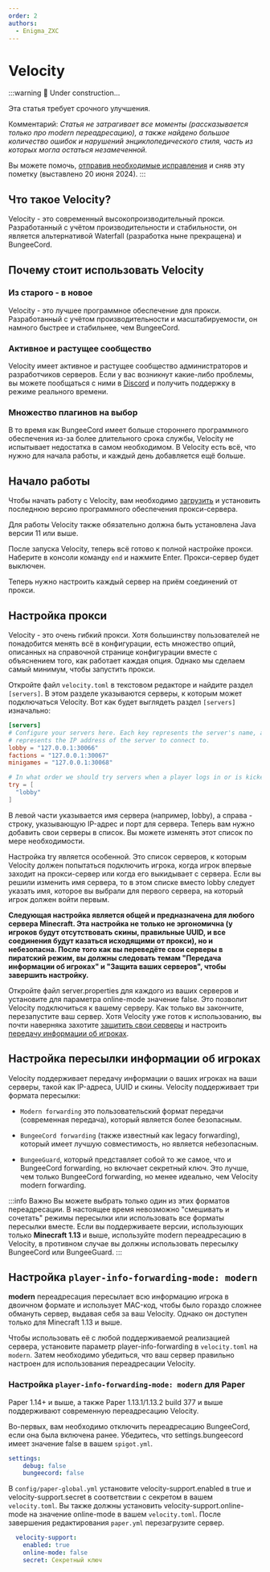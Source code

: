 ```yaml
---
order: 2
authors:
  - Enigma_ZXC
---
```


# Velocity

:::warning :construction: Under construction...

Эта статья требует срочного улучшения.

Комментарий: *Статья не затрагивает все моменты (рассказывается только про modern переадресацию), а также найдено большое количество ошибок и нарушений энциклопедического стиля, часть из которых могла остаться незамеченной.*

Вы можете помочь, [отправив необходимые исправления](https://github.com/play2go/wiki/blob/main/src/minecraft/cores/velocity.md) и сняв эту пометку (выставлено 20 июня 2024).
:::

## Что такое Velocity?

Velocity - это современный высокопроизводительный прокси. Разработанный с учётом производительности и стабильности, он является альтернативой Waterfall (разработка ныне прекращена) и BungeeCord.

## Почему стоит использовать Velocity

### Из старого - в новое

Velocity - это лучшее программное обеспечение для прокси. Разработанный с учётом производительности и масштабируемости, он намного быстрее и стабильнее, чем BungeeCord.

### Активное и растущее сообщество

Velocity имеет активное и растущее сообщество администраторов и разработчиков серверов. Если у вас возникнут какие-либо проблемы, вы можете пообщаться с ними в [Discord](https://discord.com/invite/papermc) и получить поддержку в режиме реального времени.

### Множество плагинов на выбор

В то время как BungeeCord имеет больше стороннего программного обеспечения из-за более длительного срока службы, Velocity не испытывает недостатка в самом необходимом. В Velocity есть всё, что нужно для начала работы, и каждый день добавляется ещё больше.

## Начало работы

Чтобы начать работу с Velocity, вам необходимо [загрузить](https://papermc.io/downloads/velocity) и установить последнюю версию программного обеспечения прокси-сервера.

Для работы Velocity также обязательно должна быть установлена Java версии 11 или выше.

После запуска Velocity, теперь всё готово к полной настройке прокси. Наберите в консоли команду `end` и нажмите Enter. Прокси-сервер будет выключен.

Теперь нужно настроить каждый сервер на приём соединений от прокси.

## Настройка прокси

Velocity - это очень гибкий прокси. Хотя большинству пользователей не понадобится менять всё в конфигурации, есть множество опций, описанных на справочной странице конфигурации вместе с объяснением того, как работает каждая опция. Однако мы сделаем самый минимум, чтобы запустить прокси.

Откройте файл `velocity.toml` в текстовом редакторе и найдите раздел `[servers]`. В этом разделе указываются серверы, к которым может подключаться Velocity. Вот как будет выглядеть раздел `[servers]` изначально:

```toml
[servers]
# Configure your servers here. Each key represents the server's name, and the value
# represents the IP address of the server to connect to.
lobby = "127.0.0.1:30066"
factions = "127.0.0.1:30067"
minigames = "127.0.0.1:30068"

# In what order we should try servers when a player logs in or is kicked from a server.
try = [
  "lobby"
]
```

В левой части указывается имя сервера (например, lobby), а справа - строку, указывающую IP-адрес и порт для сервера. Теперь вам нужно добавить свои серверы в список. Вы можете изменять этот список по мере необходимости.

Настройка try является особенной. Это список серверов, к которым Velocity должен попытаться подключить игрока, когда игрок впервые заходит на прокси-сервер или когда его выкидывает с сервера. Если вы решили изменить имя сервера, то в этом списке вместо lobby следует указать имя, которое вы выбрали для первого сервера, на который игрок должен войти первым.

**Следующая настройка является общей и предназначена для любого сервера Minecraft. Эта настройка не только не эргономична (у игроков будут отсутствовать скины, правильные UUID, и все соединения будут казаться исходящими от прокси), но и небезопасна. После того как вы переведёте свои серверы в пиратский режим, вы должны следовать темам "Передача информации об игроках" и "Защита ваших серверов", чтобы завершить настройку.**

Откройте файл server.properties для каждого из ваших серверов и установите для параметра online-mode значение false. Это позволит Velocity подключиться к вашему серверу. Как только вы закончите, перезапустите ваш сервер. Хотя Velocity уже готов к использованию, вы почти наверняка захотите [защитить свои серверы](https://docs.papermc.io/velocity/security) и настроить [передачу информации об игроках](https://docs.papermc.io/velocity/player-information-forwarding).

## Настройка пересылки информации об игроках

Velocity поддерживает передачу информации о ваших игроках на ваши серверы, такой как IP-адреса, UUID и скины. Velocity поддерживает три формата пересылки:

- `Modern forwarding` это пользовательский формат передачи (современная передача), который является более безопасным.

- `BungeeCord forwarding` (также известный как legacy forwarding), который имеет лучшую совместимость, но является небезопасным.

- `BungeeGuard`, который представляет собой то же самое, что и BungeeCord forwarding, но включает секретный ключ. Это лучше, чем только BungeeCord forwarding, но менее идеально, чем Velocity modern forwarding.

:::info Важно
Вы можете выбрать только один из этих форматов переадресации. В настоящее время невозможно "смешивать и сочетать" режимы пересылки или использовать все форматы пересылки вместе. Если вы поддерживаете версии, использующих только **Minecraft 1.13** и выше, используйте modern переадресацию в Velocity, в противном случае вы должны использовать пересылку BungeeCord или BungeeGuard.
:::

## Настройка `player-info-forwarding-mode: modern`

**modern** переадресация пересылает всю информацию игрока в двоичном формате и использует MAC-код, чтобы было гораздо сложнее обмануть сервер, выдавая себя за ваш Velocity. Однако он доступен только для Minecraft 1.13 и выше.

Чтобы использовать её с любой поддерживаемой реализацией сервера, установите параметр player-info-forwarding в `velocity.toml` на `modern`. Затем необходимо убедиться, что ваш сервер правильно настроен для использования переадресации Velocity.

### Настройка `player-info-forwarding-mode: modern` для Paper

Paper 1.14+ и выше, а также Paper 1.13.1/1.13.2 build 377 и выше поддерживают современную переадресацию Velocity.

Во-первых, вам необходимо отключить переадресацию BungeeCord, если она была включена ранее. Убедитесь, что settings.bungeecord имеет значение false в вашем `spigot.yml`.

```yaml
settings:
    debug: false
    bungeecord: false
```

В `config/paper-global.yml` установите velocity-support.enabled в true и velocity-support.secret в соответствии с секретом в вашем `velocity.toml`. Вы также должны установить velocity-support.online-mode на значение online-mode в вашем `velocity.toml`. После завершения редактирования `paper.yml` перезагрузите сервер.

```yaml
  velocity-support:
    enabled: true
    online-mode: false
    secret: Секретный ключ
```
